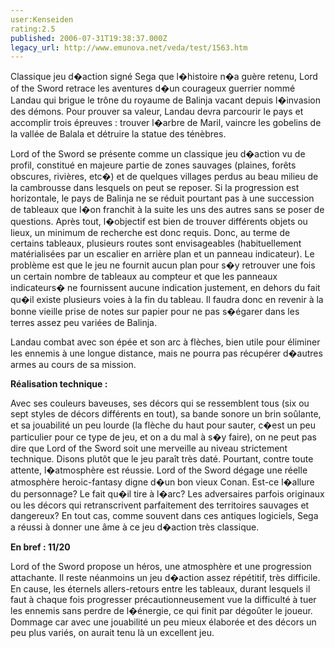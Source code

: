 ```yaml
---
user:Kenseiden
rating:2.5
published: 2006-07-31T19:38:37.000Z
legacy_url: http://www.emunova.net/veda/test/1563.htm
---
```

Classique jeu d�action signé Sega que l�histoire n�a guère retenu, Lord of the Sword retrace les aventures d�un courageux guerrier nommé Landau qui brigue le trône du royaume de Balinja vacant depuis l�invasion des démons. Pour prouver sa valeur, Landau devra parcourir le pays et accomplir trois épreuves : trouver l�arbre de Maril, vaincre les gobelins de la vallée de Balala et détruire la statue des ténèbres.   

  

Lord of the Sword se présente comme un classique jeu d�action vu de profil, constitué en majeure partie de zones sauvages (plaines, forêts obscures, rivières, etc�) et de quelques villages perdus au beau milieu de la cambrousse dans lesquels on peut se reposer. Si la progression est horizontale, le pays de Balinja ne se réduit pourtant pas à une succession de tableaux que l�on franchit à la suite les uns des autres sans se poser de questions. Après tout, l�objectif est bien de trouver différents objets ou lieux, un minimum de recherche est donc requis. Donc, au terme de certains tableaux, plusieurs routes sont envisageables (habituellement matérialisées par un escalier en arrière plan et un panneau indicateur). Le problème est que le jeu ne fournit aucun plan pour s�y retrouver une fois un certain nombre de tableaux au compteur et que les panneaux indicateurs� ne fournissent aucune indication justement, en dehors du fait qu�il existe plusieurs voies à la fin du tableau. Il faudra donc en revenir à la bonne vieille prise de notes sur papier pour ne pas s�égarer dans les terres assez peu variées de Balinja.   

  

Landau combat avec son épée et son arc à flèches, bien utile pour éliminer les ennemis à une longue distance, mais ne pourra pas récupérer d�autres armes au cours de sa mission.  

  

**Réalisation technique :**   

Avec ses couleurs baveuses, ses décors qui se ressemblent tous (six ou sept styles de décors différents en tout), sa bande sonore un brin soûlante, et sa jouabilité un peu lourde (la flèche du haut pour sauter, c�est un peu particulier pour ce type de jeu, et on a du mal à s�y faire), on ne peut pas dire que Lord of the Sword soit une merveille au niveau strictement technique. Disons plutôt que le jeu paraît très daté. Pourtant, contre toute attente, l�atmosphère est réussie. Lord of the Sword dégage une réelle atmosphère heroic-fantasy digne d�un bon vieux Conan. Est-ce l�allure du personnage? Le fait qu�il tire à l�arc? Les adversaires parfois originaux ou les décors qui retranscrivent parfaitement des territoires sauvages et dangereux? En tout cas, comme souvent dans ces antiques logiciels, Sega a réussi à donner une âme à ce jeu d�action très classique.   

  

**En bref : 11/20**   

Lord of the Sword propose un héros, une atmosphère et une progression attachante. Il reste néanmoins un jeu d�action assez répétitif, très difficile. En cause, les éternels allers-retours entre les tableaux, durant lesquels il faut à chaque fois progresser précautionneusement vue la difficulté à tuer les ennemis sans perdre de l�énergie, ce qui finit par dégoûter le joueur. Dommage car avec une jouabilité un peu mieux élaborée et des décors un peu plus variés, on aurait tenu là un excellent jeu.